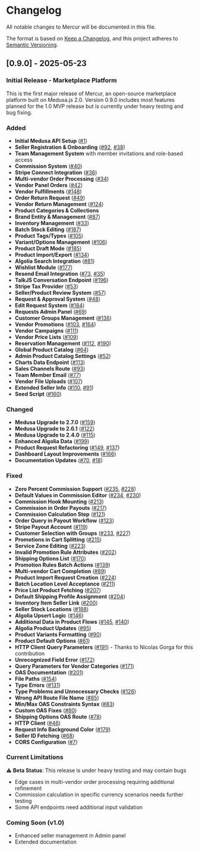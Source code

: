 # Changelog

All notable changes to Mercur will be documented in this file.

The format is based on [Keep a Changelog](https://keepachangelog.com/en/1.0.0/),
and this project adheres to [Semantic Versioning](https://semver.org/spec/v2.0.0.html).

## [0.9.0] - 2025-05-23

### Initial Release - Marketplace Platform

This is the first major release of Mercur, an open-source marketplace platform built on Medusa.js 2.0. Version 0.9.0 includes most features planned for the 1.0 MVP release but is currently under heavy testing and bug fixing.

### Added

- **Initial Medusa API Setup** ([#1](https://github.com/mercurjs/mercur/pull/1))
- **Seller Registration & Onboarding** ([#92](https://github.com/mercurjs/mercur/pull/92), [#38](https://github.com/mercurjs/mercur/pull/38))
- **Team Management System** with member invitations and role-based access
- **Commission System** ([#40](https://github.com/mercurjs/mercur/pull/40))
- **Stripe Connect Integration** ([#36](https://github.com/mercurjs/mercur/pull/36))
- **Multi-vendor Order Processing** ([#34](https://github.com/mercurjs/mercur/pull/34))
- **Vendor Panel Orders** ([#42](https://github.com/mercurjs/mercur/pull/42))
- **Vendor Fulfillments** ([#148](https://github.com/mercurjs/mercur/pull/148))
- **Order Return Request** ([#49](https://github.com/mercurjs/mercur/pull/49))
- **Vendor Return Management** ([#124](https://github.com/mercurjs/mercur/pull/124))
- **Product Categories & Collections**
- **Brand Entity & Management** ([#87](https://github.com/mercurjs/mercur/pull/87))
- **Inventory Management** ([#33](https://github.com/mercurjs/mercur/pull/33))
- **Batch Stock Editing** ([#187](https://github.com/mercurjs/mercur/pull/187))
- **Product Tags/Types** ([#105](https://github.com/mercurjs/mercur/pull/105))
- **Variant/Options Management** ([#106](https://github.com/mercurjs/mercur/pull/106))
- **Product Draft Mode** ([#185](https://github.com/mercurjs/mercur/pull/185))
- **Product Import/Export** ([#134](https://github.com/mercurjs/mercur/pull/134))
- **Algolia Search Integration** ([#81](https://github.com/mercurjs/mercur/pull/81))
- **Wishlist Module** ([#177](https://github.com/mercurjs/mercur/pull/177))
- **Resend Email Integration** ([#73](https://github.com/mercurjs/mercur/pull/73), [#35](https://github.com/mercurjs/mercur/pull/35))
- **TalkJS Conversation Endpoint** ([#196](https://github.com/mercurjs/mercur/pull/196))
- **Stripe Tax Provider** ([#53](https://github.com/mercurjs/mercur/pull/53))
- **Seller/Product Review System** ([#57](https://github.com/mercurjs/mercur/pull/57))
- **Request & Approval System** ([#48](https://github.com/mercurjs/mercur/pull/48))
- **Edit Request System** ([#184](https://github.com/mercurjs/mercur/pull/184))
- **Requests Admin Panel** ([#69](https://github.com/mercurjs/mercur/pull/69))
- **Customer Groups Management** ([#136](https://github.com/mercurjs/mercur/pull/136))
- **Vendor Promotions** ([#103](https://github.com/mercurjs/mercur/pull/103), [#164](https://github.com/mercurjs/mercur/pull/164))
- **Vendor Campaigns** ([#111](https://github.com/mercurjs/mercur/pull/111))
- **Vendor Price Lists** ([#109](https://github.com/mercurjs/mercur/pull/109))
- **Reservation Management** ([#112](https://github.com/mercurjs/mercur/pull/112), [#190](https://github.com/mercurjs/mercur/pull/190))
- **Global Product Catalog** ([#64](https://github.com/mercurjs/mercur/pull/64))
- **Admin Product Catalog Settings** ([#52](https://github.com/mercurjs/mercur/pull/52))
- **Charts Data Endpoint** ([#113](https://github.com/mercurjs/mercur/pull/113))
- **Sales Channels Route** ([#93](https://github.com/mercurjs/mercur/pull/93))
- **Team Member Email** ([#77](https://github.com/mercurjs/mercur/pull/77))
- **Vendor File Uploads** ([#107](https://github.com/mercurjs/mercur/pull/107))
- **Extended Seller Info** ([#110](https://github.com/mercurjs/mercur/pull/110), [#91](https://github.com/mercurjs/mercur/pull/91))
- **Seed Script** ([#160](https://github.com/mercurjs/mercur/pull/160))

### Changed

- **Medusa Upgrade to 2.7.0** ([#159](https://github.com/mercurjs/mercur/pull/159))
- **Medusa Upgrade to 2.6.1** ([#122](https://github.com/mercurjs/mercur/pull/122))
- **Medusa Upgrade to 2.4.0** ([#115](https://github.com/mercurjs/mercur/pull/115))
- **Enhanced Algolia Data** ([#199](https://github.com/mercurjs/mercur/pull/199))
- **Product Request Refactoring** ([#149](https://github.com/mercurjs/mercur/pull/149), [#137](https://github.com/mercurjs/mercur/pull/137))
- **Dashboard Layout Improvements** ([#166](https://github.com/mercurjs/mercur/pull/166))
- **Documentation Updates** ([#70](https://github.com/mercurjs/mercur/pull/70), [#18](https://github.com/mercurjs/mercur/pull/18))

### Fixed

- **Zero Percent Commission Support** ([#235](https://github.com/mercurjs/mercur/pull/235), [#228](https://github.com/mercurjs/mercur/pull/228))
- **Default Values in Commission Editor** ([#234](https://github.com/mercurjs/mercur/pull/234), [#230](https://github.com/mercurjs/mercur/pull/230))
- **Commission Hook Mounting** ([#213](https://github.com/mercurjs/mercur/pull/213))
- **Commission in Order Payouts** ([#217](https://github.com/mercurjs/mercur/pull/217))
- **Commission Calculation Step** ([#121](https://github.com/mercurjs/mercur/pull/121))
- **Order Query in Payout Workflow** ([#123](https://github.com/mercurjs/mercur/pull/123))
- **Stripe Payout Account** ([#119](https://github.com/mercurjs/mercur/pull/119))
- **Customer Selection with Groups** ([#233](https://github.com/mercurjs/mercur/pull/233), [#227](https://github.com/mercurjs/mercur/pull/227))
- **Promotions in Cart Splitting** ([#215](https://github.com/mercurjs/mercur/pull/215))
- **Service Zone Editing** ([#223](https://github.com/mercurjs/mercur/pull/223))
- **Invalid Promotion Rule Attributes** ([#202](https://github.com/mercurjs/mercur/pull/202))
- **Shipping Options List** ([#170](https://github.com/mercurjs/mercur/pull/170))
- **Promotion Rules Batch Actions** ([#139](https://github.com/mercurjs/mercur/pull/139))
- **Multi-vendor Cart Completion** ([#89](https://github.com/mercurjs/mercur/pull/89))
- **Product Import Request Creation** ([#224](https://github.com/mercurjs/mercur/pull/224))
- **Batch Location Level Acceptance** ([#211](https://github.com/mercurjs/mercur/pull/211))
- **Price List Product Fetching** ([#207](https://github.com/mercurjs/mercur/pull/207))
- **Default Shipping Profile Assignment** ([#204](https://github.com/mercurjs/mercur/pull/204))
- **Inventory Item Seller Link** ([#200](https://github.com/mercurjs/mercur/pull/200))
- **Seller Stock Locations** ([#188](https://github.com/mercurjs/mercur/pull/188))
- **Algolia Upsert Logic** ([#146](https://github.com/mercurjs/mercur/pull/146))
- **Additional Data in Product Flows** ([#145](https://github.com/mercurjs/mercur/pull/145), [#140](https://github.com/mercurjs/mercur/pull/140))
- **Algolia Product Updates** ([#95](https://github.com/mercurjs/mercur/pull/95))
- **Product Variants Formatting** ([#90](https://github.com/mercurjs/mercur/pull/90))
- **Product Default Options** ([#61](https://github.com/mercurjs/mercur/pull/61))
- **HTTP Client Query Parameters** ([#191](https://github.com/mercurjs/mercur/pull/191)) - Thanks to Nicolas Gorga for this contribution
- **Unrecognized Field Error** ([#172](https://github.com/mercurjs/mercur/pull/172))
- **Query Parameters for Vendor Categories** ([#171](https://github.com/mercurjs/mercur/pull/171))
- **OAS Documentation** ([#201](https://github.com/mercurjs/mercur/pull/201))
- **File Paths** ([#154](https://github.com/mercurjs/mercur/pull/154))
- **Type Errors** ([#131](https://github.com/mercurjs/mercur/pull/131))
- **Type Problems and Unnecessary Checks** ([#126](https://github.com/mercurjs/mercur/pull/126))
- **Wrong API Route File Name** ([#85](https://github.com/mercurjs/mercur/pull/85))
- **Min/Max OAS Constraints Syntax** ([#83](https://github.com/mercurjs/mercur/pull/83))
- **Custom OAS Fixes** ([#80](https://github.com/mercurjs/mercur/pull/80))
- **Shipping Options OAS Route** ([#78](https://github.com/mercurjs/mercur/pull/78))
- **HTTP Client** ([#46](https://github.com/mercurjs/mercur/pull/46))
- **Request Info Background Color** ([#179](https://github.com/mercurjs/mercur/pull/179))
- **Seller ID Fetching** ([#68](https://github.com/mercurjs/mercur/pull/68))
- **CORS Configuration** ([#7](https://github.com/mercurjs/mercur/pull/7))

### Current Limitations

⚠️ **Beta Status**: This release is under heavy testing and may contain bugs

- Edge cases in multi-vendor order processing requiring additional refinement
- Commission calculation in specific currency scenarios needs further testing
- Some API endpoints need additional input validation

### Coming Soon (v1.0)

- Enhanced seller management in Admin panel
- Extended documentation

